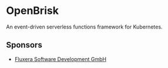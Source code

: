 # OpenBrisk
An event-driven serverless functions framework for Kubernetes.

## Sponsors

* [Fluxera Software Development GmbH](http://www.fluxera.com)
